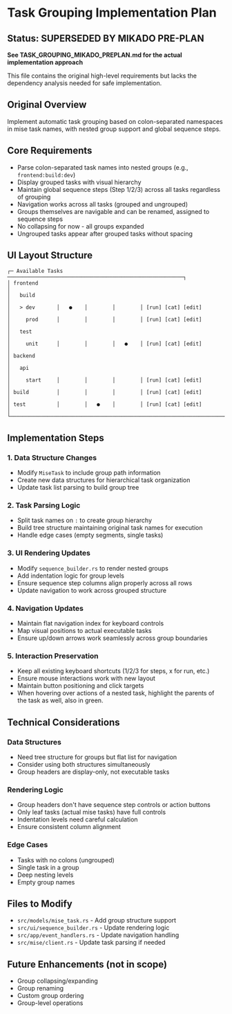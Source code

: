 # Task Grouping Implementation Plan

## Status: SUPERSEDED BY MIKADO PRE-PLAN
**See TASK_GROUPING_MIKADO_PREPLAN.md for the actual implementation approach**

This file contains the original high-level requirements but lacks the dependency analysis needed for safe implementation.

## Original Overview
Implement automatic task grouping based on colon-separated namespaces in mise task names, with nested group support and global sequence steps.

## Core Requirements
- Parse colon-separated task names into nested groups (e.g., `frontend:build:dev`)
- Display grouped tasks with visual hierarchy
- Maintain global sequence steps (Step 1/2/3) across all tasks regardless of grouping
- Navigation works across all tasks (grouped and ungrouped)
- Groups themselves are navigable and can be renamed, assigned to sequence steps
- No collapsing for now - all groups expanded
- Ungrouped tasks appear after grouped tasks without spacing

## UI Layout Structure
```
┌─ Available Tasks ─────────────────────────────────────────────────────────┐
│ frontend                                                                  │
│   build                                                                   │
│   > dev       │   ●    │        │        │ [run] [cat] [edit]             │
│     prod      │        │        │        │ [run] [cat] [edit]             │
│   test                                                                    │
│     unit      │        │        │   ●    │ [run] [cat] [edit]             │
│ backend                                                                   │
│   api                                                                     │
│     start     │        │        │        │ [run] [cat] [edit]             │
│ build         │        │        │        │ [run] [cat] [edit]             │
│ test          │        │   ●    │        │ [run] [cat] [edit]             │
└───────────────────────────────────────────────────────────────────────────┘
```

## Implementation Steps

### 1. Data Structure Changes
- Modify `MiseTask` to include group path information
- Create new data structures for hierarchical task organization
- Update task list parsing to build group tree

### 2. Task Parsing Logic
- Split task names on `:` to create group hierarchy
- Build tree structure maintaining original task names for execution
- Handle edge cases (empty segments, single tasks)

### 3. UI Rendering Updates
- Modify `sequence_builder.rs` to render nested groups
- Add indentation logic for group levels
- Ensure sequence step columns align properly across all rows
- Update navigation to work across grouped structure

### 4. Navigation Updates
- Maintain flat navigation index for keyboard controls
- Map visual positions to actual executable tasks
- Ensure up/down arrows work seamlessly across group boundaries

### 5. Interaction Preservation
- Keep all existing keyboard shortcuts (1/2/3 for steps, x for run, etc.)
- Ensure mouse interactions work with new layout
- Maintain button positioning and click targets
- When hovering over actions of a nested task, highlight the parents of the task as well, also in green.

## Technical Considerations

### Data Structures
- Need tree structure for groups but flat list for navigation
- Consider using both structures simultaneously
- Group headers are display-only, not executable tasks

### Rendering Logic
- Group headers don't have sequence step controls or action buttons
- Only leaf tasks (actual mise tasks) have full controls
- Indentation levels need careful calculation
- Ensure consistent column alignment

### Edge Cases
- Tasks with no colons (ungrouped)
- Single task in a group
- Deep nesting levels
- Empty group names

## Files to Modify
- `src/models/mise_task.rs` - Add group structure support
- `src/ui/sequence_builder.rs` - Update rendering logic
- `src/app/event_handlers.rs` - Update navigation handling
- `src/mise/client.rs` - Update task parsing if needed

## Future Enhancements (not in scope)
- Group collapsing/expanding
- Group renaming
- Custom group ordering
- Group-level operations